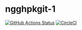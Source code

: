 # ngghpkgit-1

[![GitHub Actions Status](https://github.com/zytx800/ngghpkgit-1/workflows/CI/badge.svg)](https://github.com/zytx800/ngghpkgit-1/actions)
[![CircleCI](https://circleci.com/gh/zytx800/ngghpkgit-1.svg?style=svg)](https://circleci.com/gh/zytx800/ngghpkgit-1)
